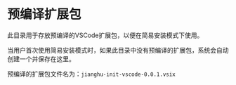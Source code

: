 # 预编译扩展包

此目录用于存放预编译的VSCode扩展包，以便在简易安装模式下使用。

当用户首次使用简易安装模式时，如果此目录中没有预编译的扩展包，系统会自动创建一个并保存在这里。

预编译的扩展包文件名为：`jianghu-init-vscode-0.0.1.vsix` 
